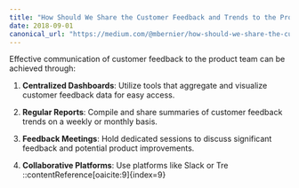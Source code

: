 ```yaml
---
title: "How Should We Share the Customer Feedback and Trends to the Product Team"
date: 2018-09-01
canonical_url: "https://medium.com/@mbernier/how-should-we-share-the-customer-feedback-and-trends-to-the-product-team-0edd7ef98237"
---
```


Effective communication of customer feedback to the product team can be achieved through:

1. **Centralized Dashboards**: Utilize tools that aggregate and visualize customer feedback data for easy access.

2. **Regular Reports**: Compile and share summaries of customer feedback trends on a weekly or monthly basis.

3. **Feedback Meetings**: Hold dedicated sessions to discuss significant feedback and potential product improvements.

4. **Collaborative Platforms**: Use platforms like Slack or Tre
::contentReference[oaicite:9]{index=9}
 
